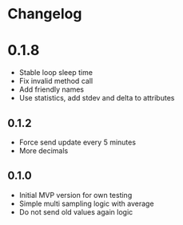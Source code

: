 # Changelog

# 0.1.8
- Stable loop sleep time
- Fix invalid method call
- Add friendly names
- Use statistics, add stdev and delta to attributes

## 0.1.2
 - Force send update every 5 minutes
 - More decimals

## 0.1.0

 - Initial MVP version for own testing
 - Simple multi sampling logic with average
 - Do not send old values again logic
